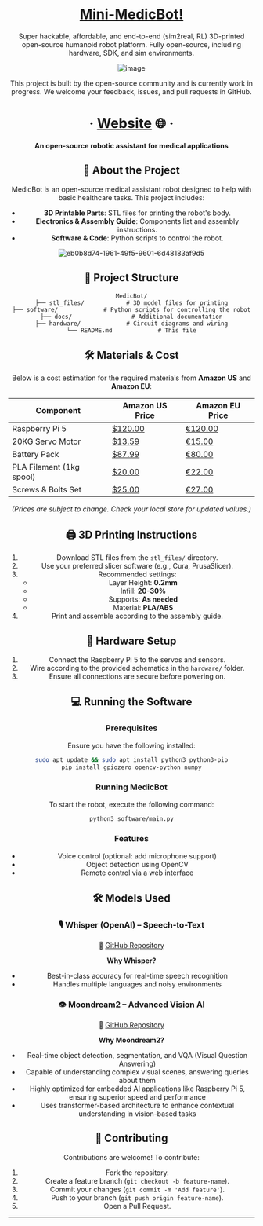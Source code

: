 <div align="center" style="text-align: center;">
   
  # [Mini-MedicBot!](https://minimedicbot002.netlify.app/)

<p> Super hackable, affordable, and end-to-end (sim2real, RL) 3D-printed open-source humanoid robot platform. Fully open-source, including hardware, SDK, and sim environments. </p>

![image](https://github.com/user-attachments/assets/7fab5267-df9c-4e16-ad23-c0da0a0384cc)


<p> This project is built by the open-source community and is currently work in progress. We welcome your feedback, issues, and pull requests in GitHub.  </p>


<h1>
   <span> · </span>
  <a href="https://minimedicbot002.netlify.app/">Website</a> 🌐 
  <span> · </span>
</h1>


**An open-source robotic assistant for medical applications**



## 🚀 About the Project
MedicBot is an open-source medical assistant robot designed to help with basic healthcare tasks. This project includes:

- **3D Printable Parts**: STL files for printing the robot's body.
- **Electronics & Assembly Guide**: Components list and assembly instructions.
- **Software & Code**: Python scripts to control the robot.

![eb0b8d74-1961-49f5-9601-6d48183af9d5](https://github.com/user-attachments/assets/99015e0f-dce0-485c-9e24-71d833515dfd)

## 📁 Project Structure
```
MedicBot/
├── stl_files/            # 3D model files for printing
├── software/             # Python scripts for controlling the robot
├── docs/                 # Additional documentation
├── hardware/             # Circuit diagrams and wiring
└── README.md             # This file
```

## 🛠️ Materials & Cost
Below is a cost estimation for the required materials from **Amazon US** and **Amazon EU**:

| Component               | Amazon US Price | Amazon EU Price |
|-------------------------|-----------------|-----------------|
| Raspberry Pi 5          | [$120.00](https://www.raspberrypi.com/products/raspberry-pi-5/) | [€120.00](https://www.raspberrypi.com/products/raspberry-pi-5/) |
| 20KG Servo Motor        | [$13.59](https://www.amazon.com/dp/B0DQGZDJW7) | [€15.00](https://www.amazon.de/dp/B0DQGZDJW7) |
| Battery Pack            | [$87.99](https://www.amazon.com/dp/B0BMLT6T9B) | [€80.00](https://www.amazon.de/dp/B0BMLT6T9B) |
| PLA Filament (1kg spool)| [$20.00](https://www.amazon.com/dp/B07MZBYN6F) | [€22.00](https://www.amazon.de/dp/B07MZBYN6F) |
| Screws & Bolts Set      | [$25.00](https://www.amazon.com/dp/B07F742WJ7) | [€27.00](https://www.amazon.de/dp/B07F742WJ7) |

*(Prices are subject to change. Check your local store for updated values.)*

## 🖨️ 3D Printing Instructions
1. Download STL files from the `stl_files/` directory.
2. Use your preferred slicer software (e.g., Cura, PrusaSlicer).
3. Recommended settings:
   - Layer Height: **0.2mm**
   - Infill: **20-30%**
   - Supports: **As needed**
   - Material: **PLA/ABS**
4. Print and assemble according to the assembly guide.

## 🔌 Hardware Setup
1. Connect the Raspberry Pi 5 to the servos and sensors.
2. Wire according to the provided schematics in the `hardware/` folder.
3. Ensure all connections are secure before powering on.

## 💻 Running the Software
### Prerequisites
Ensure you have the following installed:
```sh
sudo apt update && sudo apt install python3 python3-pip
pip install gpiozero opencv-python numpy
```

### Running MedicBot
To start the robot, execute the following command:
```sh
python3 software/main.py
```

### Features
- Voice control (optional: add microphone support)
- Object detection using OpenCV
- Remote control via a web interface

## 🛠 Models Used

### 🎙️ Whisper (OpenAI) – Speech-to-Text

🔗 [GitHub Repository](https://github.com/openai/whisper)

**Why Whisper?**
- Best-in-class accuracy for real-time speech recognition
- Handles multiple languages and noisy environments

### 👁️ Moondream2 – Advanced Vision AI

🔗 [GitHub Repository](https://github.com/vikhyat/moondream)

**Why Moondream2?**
- Real-time object detection, segmentation, and VQA (Visual Question Answering)
- Capable of understanding complex visual scenes, answering queries about them
- Highly optimized for embedded AI applications like Raspberry Pi 5, ensuring superior speed and performance
- Uses transformer-based architecture to enhance contextual understanding in vision-based tasks

## 🎨 Contributing
Contributions are welcome! To contribute:
1. Fork the repository.
2. Create a feature branch (`git checkout -b feature-name`).
3. Commit your changes (`git commit -m 'Add feature'`).
4. Push to your branch (`git push origin feature-name`).
5. Open a Pull Request.

---



